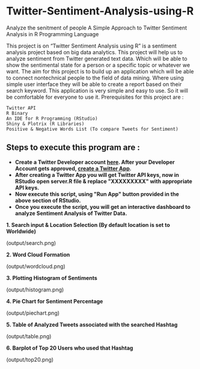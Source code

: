 # Twitter-Sentiment-Analysis-using-R

Analyze the senitment of people
A Simple Approach to Twitter Sentiment Analysis in R Programming Language

   This project is on “Twitter Sentiment Analysis using R”
is a sentiment analysis project based on big data analytics. This
project will help us to analyze sentiment from Twitter generated
text data. Which will be able to show the sentimental state for a
person or a specific topic or whatever we want.
  The aim for this project is to build up an application which
will be able to connect nontechnical people to the field of data
mining. Where using simple user interface they will be able to
create a report based on their search keyword. This application
is very simple and easy to use. So it will be comfortable for
everyone to use it.
Prerequisites for this project are :

```
Twitter API
R Binary
An IDE for R Programming (RStudio)
Shiny & Plotrix (R Libraries)
Positive & Negative Words List (To compare Tweets for Sentiment)
```
## Steps to execute this program are :

* **Create a Twitter Developer account [here](https://developer.twitter.com/). After your Developer Account gets approved, [create a Twitter App](https://developer.twitter.com/en/apps/create).** 
* **After creating a Twitter App you will get Twitter API keys, now in RStudio open server.R file & replace "XXXXXXXXX" with appropriate API keys.**
* **Now execute this script, using "Run App" button provided in the above section of RStudio.**
* **Once you execute the script, you will get an interactive dashboard to analyze Sentiment Analysis of Twitter Data.**

**1. Search input & Location Selection (By default location is set to Worldwide)**

(output/search.png)


**2. Word Cloud Formation**

(output/wordcloud.png)

**3. Plotting Histogram of Sentiments**

(output/histogram.png)

**4. Pie Chart for Sentiment Percentage**

(output/piechart.png)

**5. Table of Analyzed Tweets associated with the searched Hashtag**

(output/table.png)

**6. Barplot of Top 20 Users who used that Hashtag**

(output/top20.png)
